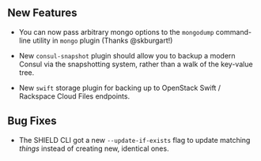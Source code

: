 ## New Features

- You can now pass arbitrary mongo options to the `mongodump`
  command-line utility in `mongo` plugin (Thanks @skburgart!)

- New `consul-snapshot` plugin should allow you to backup a modern
  Consul via the snapshotting system, rather than a walk of the
  key-value tree.

- New `swift` storage plugin for backing up to OpenStack Swift /
  Rackspace Cloud Files endpoints.

## Bug Fixes

- The SHIELD CLI got a new `--update-if-exists` flag to update
  matching _things_ instead of creating new, identical ones.

